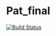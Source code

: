 # Pat_final
[![Build Status](https://app.travis-ci.com/harika175/Pat_final.svg?branch=main)](https://app.travis-ci.com/harika175/Pat_final) 
